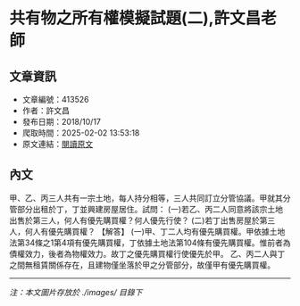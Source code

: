 # 共有物之所有權模擬試題(二),許文昌老師

## 文章資訊
- 文章編號：413526
- 作者：許文昌
- 發布日期：2018/10/17
- 爬取時間：2025-02-02 13:53:18
- 原文連結：[閱讀原文](https://real-estate.get.com.tw/Columns/detail.aspx?no=413526)

## 內文
甲、乙、丙三人共有一宗土地，每人持分相等，三人共同訂立分管協議。甲就其分管部分出租於丁，丁並興建房屋居住。試問：
(一)若乙、丙二人同意將該宗土地出售於第三人，何人有優先購買權？何人優先行使？
(二)若丁出售房屋於第三人，何人有優先購買權？
【解答】
(一)甲、丁二人均有優先購買權。甲依據土地法第34條之1第4項有優先購買權，丁依據土地法第104條有優先購買權。惟前者為債權效力，後者為物權效力。故丁之優先購買權行使優先於甲。
乙、丙二人與丁之間無租賃關係存在，且建物僅坐落於甲之分管部分，故僅甲有優先購買權。

---
*注：本文圖片存放於 ./images/ 目錄下*
